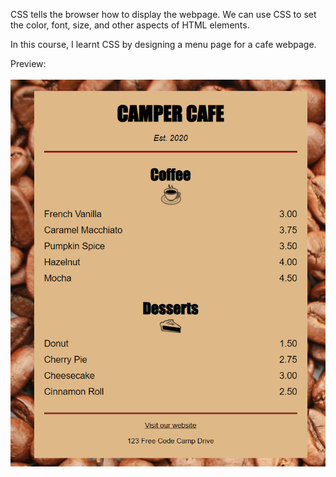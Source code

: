 CSS tells the browser how to display the webpage. We can use CSS to set the color, font, size, and other aspects of HTML elements.

In this course, I learnt CSS by designing a menu page for a cafe webpage.

Preview: 
<br>
<br>
![preview_image](image-1.png)